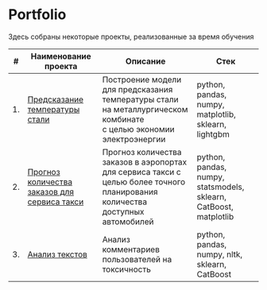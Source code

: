 # Portfolio

Здесь собраны некоторые проекты, реализованные за время обучения

| #    | Наименование проекта                | Описание                                                     | Стек                                                         |
| ---- | ------------------------------------------------------------ | ------------------------------------------------------------ | ------------------------------------------------------------ |
| 1.   | [Предсказание температуры стали]([https://github.com/Baranova-Tanya/Practicum_projects/tree/main/steel_temperature]) | Построение модели для предсказания <br/>температуры стали на металлургическом комбинате<br/>с целью экономии электроэнергии | python, pandas, numpy, matplotlib, sklearn, lightgbm        |
| 2.   | [Прогноз количества заказов для сервиса такси](https://github.com/aq2003/Portfolio/tree/main/Taxi%20Service) | Прогноз количества заказов в аэропортах <br/>для сервиса такси с целью более точного планирования количества доступных <br/>автомобилей | python, pandas, numpy, statsmodels, sklearn, CatBoost, matplotlib |
| 3.   | [Анализ текстов](https://github.com/aq2003/Portfolio/tree/main/Analyzing%20Texts) | Анализ комментариев пользователей на токсичность             | python, pandas, numpy, nltk, sklearn, CatBoost |
